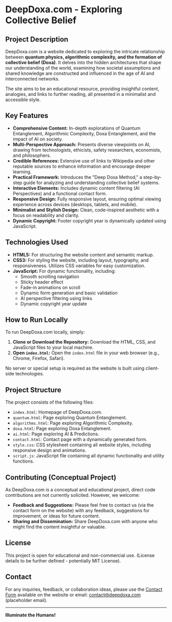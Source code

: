# DeepDoxa.com - Exploring Collective Belief

## Project Description

DeepDoxa.com is a website dedicated to exploring the intricate relationship between **quantum physics, algorithmic complexity, and the formation of collective belief (Doxa)**.  It delves into the hidden architectures that shape our understanding of the world, examining how societal assumptions and shared knowledge are constructed and influenced in the age of AI and interconnected networks.

The site aims to be an educational resource, providing insightful content, analogies, and links to further reading, all presented in a minimalist and accessible style.

## Key Features

*   **Comprehensive Content:**  In-depth explorations of Quantum Entanglement, Algorithmic Complexity, Doxa Entanglement, and the impact of AI on society.
*   **Multi-Perspective Approach:** Presents diverse viewpoints on AI, drawing from technologists, ethicists, safety researchers, economists, and philosophers.
*   **Credible References:**  Extensive use of links to Wikipedia and other reputable sources to enhance information and encourage deeper learning.
*   **Practical Framework:** Introduces the "Deep Doxa Method," a step-by-step guide for analyzing and understanding collective belief systems.
*   **Interactive Elements:** Includes dynamic content filtering (AI Perspectives) and a functional contact form.
*   **Responsive Design:** Fully responsive layout, ensuring optimal viewing experience across devices (desktops, tablets, and mobile).
*   **Minimalist and Stylish Design:** Clean, code-inspired aesthetic with a focus on readability and clarity.
*   **Dynamic Copyright:**  Footer copyright year is dynamically updated using JavaScript.

## Technologies Used

*   **HTML5:** For structuring the website content and semantic markup.
*   **CSS3:** For styling the website, including layout, typography, and responsiveness. Utilizes CSS variables for easy customization.
*   **JavaScript:** For dynamic functionality, including:
    *   Smooth scrolling navigation
    *   Sticky header effect
    *   Fade-in animations on scroll
    *   Dynamic form generation and basic validation
    *   AI perspective filtering using links
    *   Dynamic copyright year update

## How to Run Locally

To run DeepDoxa.com locally, simply:

1.  **Clone or Download the Repository:**  Download the HTML, CSS, and JavaScript files to your local machine.
2.  **Open `index.html`:**  Open the `index.html` file in your web browser (e.g., Chrome, Firefox, Safari).

No server or special setup is required as the website is built using client-side technologies.

## Project Structure

The project consists of the following files:

*   `index.html`: Homepage of DeepDoxa.com.
*   `quantum.html`: Page exploring Quantum Entanglement.
*   `algorithms.html`: Page exploring Algorithmic Complexity.
*   `doxa.html`: Page exploring Doxa Entanglement.
*   `ai.html`: Page exploring AI & Predictions.
*   `contact.html`: Contact page with a dynamically generated form.
*   `style.css`:  CSS stylesheet containing all website styles, including responsive design and animations.
*   `script.js`: JavaScript file containing all dynamic functionality and utility functions.

## Contributing (Conceptual Project)

As DeepDoxa.com is a conceptual and educational project, direct code contributions are not currently solicited. However, we welcome:

*   **Feedback and Suggestions:**  Please feel free to contact us (via the contact form on the website) with any feedback, suggestions for improvement, or ideas for future content.
*   **Sharing and Dissemination:**  Share DeepDoxa.com with anyone who might find the content insightful or valuable.

## License

This project is open for educational and non-commercial use.  (License details to be further defined - potentially MIT License).

## Contact

For any inquiries, feedback, or collaboration ideas, please use the [Contact Form](contact.html) available on the website or email: contact@deepdoxa.com (placeholder email).

---

**Illuminate the Humans!**
